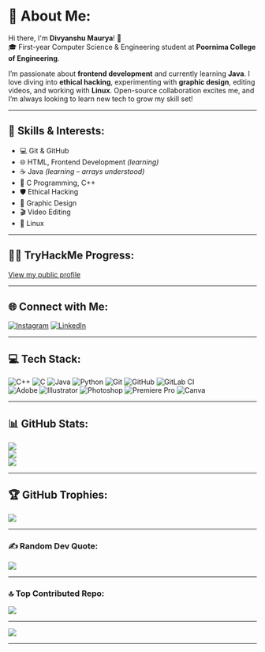 # 💫 About Me:
Hi there, I'm **Divyanshu Maurya**! 👋  
🎓 First-year Computer Science & Engineering student at **Poornima College of Engineering**.

I’m passionate about **frontend development** and currently learning **Java**. I love diving into **ethical hacking**, experimenting with **graphic design**, editing videos, and working with **Linux**. Open-source collaboration excites me, and I’m always looking to learn new tech to grow my skill set!

---

## 🚀 Skills & Interests:
- 💻 Git & GitHub  
- 🌐 HTML, Frontend Development *(learning)*  
- ☕ Java *(learning – arrays understood)*  
- 🔢 C Programming, C++  
- 🛡 Ethical Hacking  
- 🎨 Graphic Design  
- 🎬 Video Editing  
- 🐧 Linux  

---

## 🏴‍☠️ TryHackMe Progress:
[View my public profile](https://tryhackme.com/p/4136500)

---

## 🌐 Connect with Me:
[![Instagram](https://img.shields.io/badge/Instagram-%23E4405F.svg?logo=Instagram&logoColor=white)](https://www.instagram.com/_divy1436_/)
[![LinkedIn](https://img.shields.io/badge/LinkedIn-%230077B5.svg?logo=linkedin&logoColor=white)](https://www.linkedin.com/in/divyanshu-maurya-b5278b309/)

---

## 💻 Tech Stack:
![C++](https://img.shields.io/badge/c++-%2300599C.svg?style=for-the-badge&logo=c%2B%2B&logoColor=white)
![C](https://img.shields.io/badge/c-%2300599C.svg?style=for-the-badge&logo=c&logoColor=white)
![Java](https://img.shields.io/badge/java-%23ED8B00.svg?style=for-the-badge&logo=openjdk&logoColor=white)
![Python](https://img.shields.io/badge/python-3670A0?style=for-the-badge&logo=python&logoColor=ffdd54)
![Git](https://img.shields.io/badge/git-%23F05033.svg?style=for-the-badge&logo=git&logoColor=white)
![GitHub](https://img.shields.io/badge/github-%23121011.svg?style=for-the-badge&logo=github&logoColor=white)
![GitLab CI](https://img.shields.io/badge/gitlab%20CI-%23181717.svg?style=for-the-badge&logo=gitlab&logoColor=white)  
![Adobe](https://img.shields.io/badge/adobe-%23FF0000.svg?style=for-the-badge&logo=adobe&logoColor=white)
![Illustrator](https://img.shields.io/badge/adobe%20illustrator-%23FF9A00.svg?style=for-the-badge&logo=adobe%20illustrator&logoColor=white)
![Photoshop](https://img.shields.io/badge/adobe%20photoshop-%2331A8FF.svg?style=for-the-badge&logo=adobe%20photoshop&logoColor=white)
![Premiere Pro](https://img.shields.io/badge/Adobe%20Premiere%20Pro-9999FF.svg?style=for-the-badge&logo=Adobe%20Premiere%20Pro&logoColor=white)
![Canva](https://img.shields.io/badge/Canva-%2300C4CC.svg?style=for-the-badge&logo=Canva&logoColor=white)

---

## 📊 GitHub Stats:
![](https://github-readme-stats.vercel.app/api?username=divy1436&theme=dark&hide_border=false&include_all_commits=false&count_private=false)  
![](https://github-readme-streak-stats.herokuapp.com/?user=divy1436&theme=dark&hide_border=false)  
![](https://github-readme-stats.vercel.app/api/top-langs/?username=divy1436&theme=dark&hide_border=false&layout=compact)

---

## 🏆 GitHub Trophies:
![](https://github-profile-trophy.vercel.app/?username=divy1436&theme=radical&no-frame=false&no-bg=true&margin-w=4)

---

### ✍ Random Dev Quote:
![](https://quotes-github-readme.vercel.app/api?type=horizontal&theme=radical)

---

### 🔝 Top Contributed Repo:
![](https://github-contributor-stats.vercel.app/api?username=divy1436&limit=5&theme=dark&combine_all_yearly_contributions=true)

---

[![](https://visitcount.itsvg.in/api?id=divy1436&icon=0&color=0)](https://visitcount.itsvg.in)

---

<!-- Proudly created with ❤️ by Divyanshu Maurya -->


